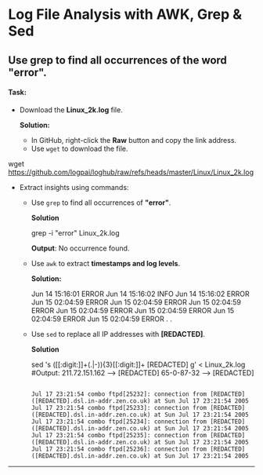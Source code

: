 # Log File Analysis with AWK, Grep & Sed
## Use grep to find all occurrences of the word "error".
#### **Task:**

- Download the **Linux_2k.log** file.

  **Solution:**
  - In GitHub, right-click the **Raw** button and copy the link address.
  - Use `wget` to download the file.

wget https://github.com/logpai/loghub/raw/refs/heads/master/Linux/Linux_2k.log

- Extract insights using commands:
  - Use `grep` to find all occurrences of **"error"**.
    
    **Solution**
   
    grep -i "error" Linux_2k.log

    **Output**: No occurrence found.
  - Use `awk` to extract **timestamps and log levels**.
  
    **Solution:**

    Jun 14 15:16:01 ERROR
    Jun 14 15:16:02 INFO
    Jun 14 15:16:02 ERROR
    Jun 15 02:04:59 ERROR
    Jun 15 02:04:59 ERROR
    Jun 15 02:04:59 ERROR
    Jun 15 02:04:59 ERROR
    Jun 15 02:04:59 ERROR
    Jun 15 02:04:59 ERROR
    Jun 15 02:04:59 ERROR
    .
    .
 

  - Use `sed` to replace all IP addresses with **[REDACTED]**.

    **Solution**
   
    sed 's \([[:digit:]]\+\(\.\|-\)\)\{3\}[[:digit:]]\+ [REDACTED] g' < Linux_2k.log
    #Output:
     211.72.151.162 --> [REDACTED]
     65-0-87-32 --> [REDACTED]
    ```
  
    Jul 17 23:21:54 combo ftpd[25232]: connection from [REDACTED] ([REDACTED].dsl.in-addr.zen.co.uk) at Sun Jul 17 23:21:54 2005
    Jul 17 23:21:54 combo ftpd[25233]: connection from [REDACTED] ([REDACTED].dsl.in-addr.zen.co.uk) at Sun Jul 17 23:21:54 2005
    Jul 17 23:21:54 combo ftpd[25234]: connection from [REDACTED] ([REDACTED].dsl.in-addr.zen.co.uk) at Sun Jul 17 23:21:54 2005
    Jul 17 23:21:54 combo ftpd[25235]: connection from [REDACTED] ([REDACTED].dsl.in-addr.zen.co.uk) at Sun Jul 17 23:21:54 2005
    Jul 17 23:21:54 combo ftpd[25236]: connection from [REDACTED] ([REDACTED].dsl.in-addr.zen.co.uk) at Sun Jul 17 23:21:54 2005

    ```

---
